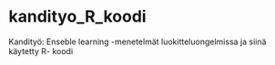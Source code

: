 # kandityo_R_koodi
Kandityö: Enseble learning -menetelmät luokitteluongelmissa ja siinä käytetty R- koodi
